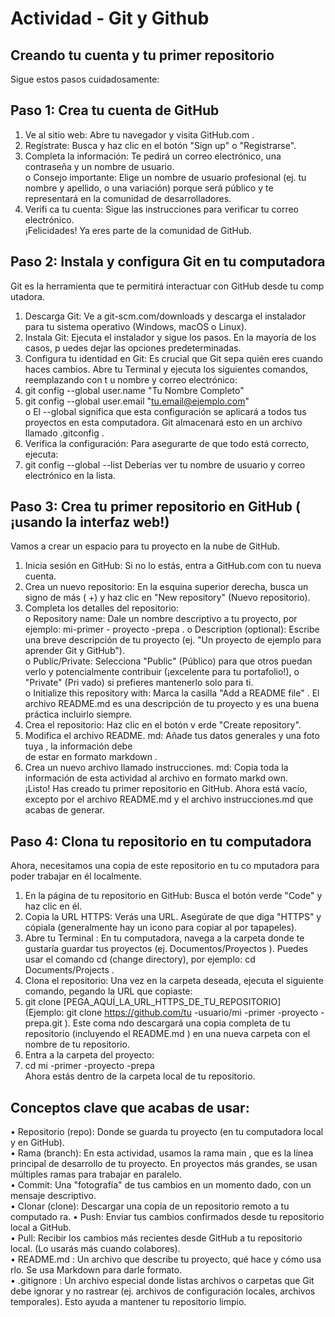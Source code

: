 # Actividad - Git y Github

## __Creando tu cuenta y tu primer repositorio__ 
Sigue estos pasos cuidadosamente:  
## Paso 1: Crea tu cuenta de GitHub  
1. Ve al sitio web:  Abre tu navegador y visita GitHub.com . 
2. Regístrate:  Busca y haz clic en el botón "Sign up" o "Registrarse".  
3. Completa la información:  Te pedirá un correo electrónico, una contraseña y un nombre de usuario.  
o Consejo importante:  Elige un nombre de usuario profesional  (ej. tu nombre y apellido, o 
una variación) porque será público y te representará en la comunidad de desarrolladores.  
4. Verifi ca tu cuenta:  Sigue las instrucciones para verificar tu correo electrónico.  
¡Felicidades! Ya eres parte de la comunidad de GitHub.  
## Paso 2: Instala y configura Git en tu computadora  
Git es la herramienta que te permitirá interactuar con GitHub desde tu comp utadora.  
1. Descarga Git:  Ve a git-scm.com/downloads  y descarga el instalador para tu sistema operativo 
(Windows, macOS o Linux).  
2. Instala Git:  Ejecuta el instalador y sigue los pasos. En la mayoría de los casos, p uedes dejar las 
opciones predeterminadas.  
3. Configura tu identidad en Git:  Es crucial que Git sepa quién eres cuando haces cambios. Abre tu 
Terminal   y ejecuta los siguientes comandos, reemplazando con t u nombre y correo electrónico:  
4. git config --global user.name "Tu Nombre Completo"  
5. git config --global user.email "tu.email@ejemplo.com"  
o El --global  significa que esta configuración se aplicará a todos tus proyectos en esta 
computadora. Git almacenará esto  en un archivo llamado .gitconfig . 
6. Verifica la configuración:  Para asegurarte de que todo está correcto, ejecuta:  
7. git config --global --list 
Deberías ver tu nombre de usuario y correo electrónico en la lista.  
## Paso 3: Crea tu primer repositorio en GitHub ( ¡usando la interfaz web!)  
Vamos a crear un espacio para tu proyecto en la nube de GitHub.  
1. Inicia sesión en GitHub:  Si no lo estás, entra a GitHub.com con tu nueva cuenta.  
2. Crea un nuevo repositorio:  En la esquina superior derecha, busca un signo de más ( +) y haz clic en 
"New repository" (Nuevo repositorio).  
3. Completa los detalles del repositorio:   
o Repository name:  Dale un nombre descriptivo a tu proyecto, por ejemplo: mi-primer -
proyecto -prepa . 
o Description (optional):  Escribe una breve descripción de tu proyecto (ej. "Un proyecto de 
ejemplo para aprender Git y GitHub").  
o Public/Private:  Selecciona "Public"  (Público) para que otros puedan verlo y 
potencialmente contribuir (¡excelente para tu portafolio!), o "Private" (Pri vado) si prefieres 
mantenerlo solo para ti.  
o Initialize this repository with:  Marca la casilla "Add a README file" . El archivo 
README.md  es una descripción de tu proyecto y es una buena práctica incluirlo siempre.  
4. Crea el repositorio:  Haz clic en el botón v erde "Create repository".  
5. Modifica el archivo README. md: Añade tus datos generales y una foto tuya , la información debe  
de estar en formato markdown . 
6. Crea un nuevo archivo llamado instrucciones. md: Copia toda la información de esta actividad al 
archivo en formato markd own.  
¡Listo! Has creado tu primer repositorio en GitHub. Ahora está vacío, excepto por el archivo README.md  y 
el archivo instrucciones.md que acabas de generar.  
## Paso 4: Clona tu repositorio en tu computadora  
Ahora, necesitamos una copia de este repositorio en tu co mputadora para poder trabajar en él localmente.  
1. En la página de tu repositorio en GitHub:  Busca el botón verde "Code" y haz clic en él.  
2. Copia la URL HTTPS:  Verás una URL. Asegúrate de que diga "HTTPS" y cópiala (generalmente 
hay un icono para copiar al por tapapeles).  
3. Abre tu Terminal : En tu computadora, navega a la carpeta donde te gustaría guardar tus proyectos 
(ej. Documentos/Proyectos ). Puedes usar el comando cd (change directory), por ejemplo: cd 
Documents/Projects . 
4. Clona el repositorio:  Una vez en la carpeta deseada, ejecuta el siguiente comando, pegando la URL 
que copiaste:  
5. git clone [PEGA_AQUÍ_LA_URL_HTTPS_DE_TU_REPOSITORIO]  
(Ejemplo: git clone https://github.com/tu -usuario/mi -primer -proyecto -prepa.git ). Este coma ndo 
descargará una copia completa de tu repositorio (incluyendo el README.md ) en una nueva carpeta 
con el nombre de tu repositorio.  
6. Entra a la carpeta del proyecto:   
7. cd mi -primer -proyecto -prepa  
Ahora estás dentro de la carpeta local de tu repositorio.  
## Conceptos clave que acabas de usar:  
• Repositorio (repo):  Donde se guarda tu proyecto (en tu computadora local y en GitHub).  
• Rama (branch):  En esta actividad, usamos la rama main , que es la línea principal de desarrollo de tu 
proyecto. En proyectos más grandes, se usan múltiples ramas para trabajar en paralelo.  
• Commit:  Una "fotografía" de tus cambios en un momento dado, con un mensaje descriptivo.  
• Clonar (clone):  Descargar una copia de un repositorio remoto a tu computado ra. 
• Push:  Enviar tus cambios confirmados desde tu repositorio local a GitHub.  
• Pull:  Recibir los cambios más recientes desde GitHub a tu repositorio local. (Lo usarás más cuando 
colabores).  
• README.md : Un archivo que describe tu proyecto, qué hace y cómo usa rlo. Se usa Markdown 
para darle formato.  
• .gitignore : Un archivo especial donde listas archivos o carpetas que Git debe ignorar y no rastrear 
(ej. archivos de configuración locales, archivos temporales). Esto ayuda a mantener tu repositorio 
limpio.  

